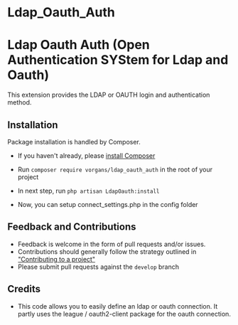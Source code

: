 # Ldap_Oauth_Auth


# Ldap Oauth Auth (Open Authentication SYStem for Ldap and Oauth)
This extension provides the LDAP or OAUTH login and authentication method.


## Installation

Package installation is handled by Composer.

* If you haven't already, please [install Composer](http://getcomposer.org/doc/00-intro.md#installation-nix)

* Run `composer require vorgans/ldap_oauth_auth` in the root of your project

* In next step, run `php artisan LdapOauth:install`

* Now, you can setup connect_settings.php in the config folder

## Feedback and Contributions

* Feedback is welcome in the form of pull requests and/or issues.
* Contributions should generally follow the strategy outlined in ["Contributing
  to a project"](https://help.github.com/articles/fork-a-repo#contributing-to-a-project)
* Please submit pull requests against the `develop` branch

## Credits

* This code allows you to easily define an ldap or oauth connection. It partly uses the league / oauth2-client package for the oauth connection.

